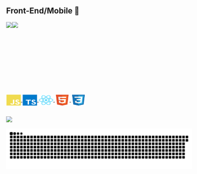  ## Front-End/Mobile 📱
 <div>
  <a href="https://github.com/itsmeluige">
   <div style="display: flex;">
   <img height="180em" src="https://github-readme-stats.vercel.app/api?username=itsmeluige&show_icons=true&theme=dracula&include_all_commits=true&count_private=true"/>
   <img height="180em" src="https://github-readme-stats.vercel.app/api/top-langs/?username=itsmeluige&layout=compact&langs_count=7&theme=dracula"/>
   </div>
</div>
<div style="display: inline_block"><br>
  <img align="center" alt="luige-Js" height="30" width="40" src="https://raw.githubusercontent.com/devicons/devicon/master/icons/javascript/javascript-plain.svg">
  <img align="center" alt="luige-Ts" height="30" width="40" src="https://raw.githubusercontent.com/devicons/devicon/master/icons/typescript/typescript-plain.svg">
  <img align="center" alt="luige-React" height="30" width="40" src="https://raw.githubusercontent.com/devicons/devicon/master/icons/react/react-original.svg">
  <img align="center" alt="luige-HTML" height="30" width="40" src="https://raw.githubusercontent.com/devicons/devicon/master/icons/html5/html5-original.svg">
  <img align="center" alt="luige-CSS" height="30" width="40" src="https://raw.githubusercontent.com/devicons/devicon/master/icons/css3/css3-original.svg">
</div>
  
  ##
 
<div> 
  <a href="https://www.linkedin.com/in/luiz-gustavo-orso-7202a171/" target="_blank"><img src="https://img.shields.io/badge/-LinkedIn-%230077B5?style=for-the-badge&logo=linkedin&logoColor=white" target="_blank"></a> 
 
  ![Snake animation](https://github.com/itsmeluige/itsmeluige/blob/output/github-contribution-grid-snake.svg)
 
</div>

